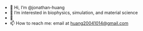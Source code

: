 - 👋 Hi, I’m @jonathan-huang
- 👀 I’m interested in biophysics, simulation, and material science
- 💞️ 
- 📫 How to reach me: email at huang20041014@gmail.com

<!---
jonathan-huang/jonathan-huang is a ✨ special ✨ repository because its `README.md` (this file) appears on your GitHub profile.
You can click the Preview link to take a look at your changes.
--->
